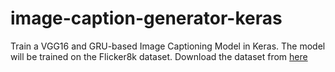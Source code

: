 # image-caption-generator-keras

Train a VGG16 and GRU-based Image Captioning Model in Keras.
The model will be trained on the Flicker8k dataset.
Download the dataset from [here](https://github.com/goodwillyoga/Flickr8k_dataset)
